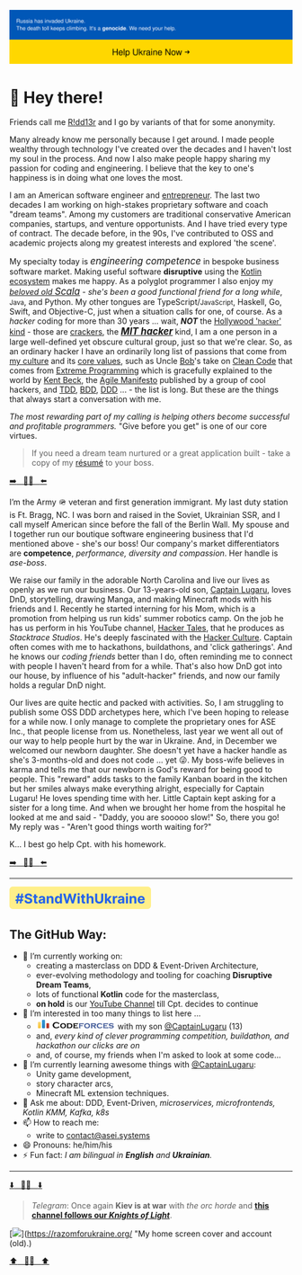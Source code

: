 [![Stand With Ukraine](https://raw.githubusercontent.com/vshymanskyy/StandWithUkraine/main/banner2-direct.svg)](https://stand-with-ukraine.pp.ua "Stand with Ukraine")

#  👋  Hey there!

Friends call me [R!dd13r](https://rdd13r.github.io/ "R!dd13r - <rdd13r>") and I go by variants of that for some anonymity.

Many already know me personally because I get around. I made people wealthy through technology I've created over the decades and I haven't lost my soul in the process. And now I also make people happy sharing my passion for coding and engineering. I believe that the key to one's happiness is in doing what one loves the most.

I am an American software engineer and [entrepreneur](https://www.asei.systems/our-team "Advanced Software Enterprises, Inc. - Let us nurture your Dream Team!"). The last two decades I am working on high-stakes proprietary software and coach "dream teams". Among my customers are traditional conservative American companies, startups, and venture opportunists. And I have tried every type of contract. The decade before, in the 90s, I've contributed to OSS and academic projects along my greatest interests and explored 'the scene'.

My specialty today is <big>_engineering competence_</big> in bespoke business software market. Making useful software **disruptive** using the [Kotlin ecosystem](https://kotlinlang.org/ "A modern programming language that makes developers happier.") makes me happy. As a polyglot programmer I also enjoy my _[beloved old <big>Scala</big>](https://www.scala-lang.org/ "“that works” ― Martin Odersky, Programming in Scala") - she's been a good functional friend for a long while_, <small>Java</small>, and Python. My other tongues are TypeScript/<small>JavaScript</small>, Haskell, Go, Swift, and Objective-C, just when a situation calls for one, of course. As a _hacker_ coding for more than 30 years ... wait, **_NOT_** the [Hollywood '<small>hacker</small>' kind](https://www.techrepublic.com/article/hackers-and-crackers-a-lesson-in-etymology-and-clear-communication/ "Popular culture doesn't match reality.") - those are [crackers](http://catb.org/jargon/html/crackers.html "Your ordinary criminals."), the **[<big>_MIT hacker_</big>](https://handbook.mit.edu/hacking "Hacking is about learning.")** kind, I am a one person in a large well-defined yet obscure cultural group, just so that we're clear. So, as an ordinary hacker I have an ordinarily long list of passions that come from [my culture](https://en.wikipedia.org/wiki/Hacker_culture "The Hacker Culture") and its [core values](https://en.wikipedia.org/wiki/Hacker_ethic "The Hacker Ethic"), such as Uncle [Bob](https://en.wikipedia.org/wiki/Robert_C._Martin "Robert C. Martin")'s take on [Clean Code](https://a.co/d/7fnmEdq "Amazon link to the Clean Code book") that comes from [Extreme Programming](https://en.wikipedia.org/wiki/Extreme_programming "Extreme Programming was a good capture of our culture") which is gracefully explained to the world by [Kent Beck](https://en.wikipedia.org/wiki/Kent_Beck "Kent documented hacker activities, culture, norms, tools and methods"), the [Agile Manifesto](https://agilemanifesto.org/ "The declaration of Agile Manifesto") published by a group of cool hackers, and [TDD](https://en.wikipedia.org/wiki/Test-driven_development "Test-driven development"), [BDD](https://en.wikipedia.org/wiki/Behavior-driven_development "Behavior-driven_development"), [DDD](https://en.wikipedia.org/wiki/Domain-driven_design "Domain-driven_design") ... - the list is long. But these are the things that always start a conversation with me.

_The most rewarding part of my calling is helping others become successful and profitable programmers._ "Give before you get" is one of our core virtues.

> If you need a dream team nurtured or a great application built - take a copy of my [résumé](https://rdd13r.github.io/rdd13r/) to your boss.

[:arrow_right:&nbsp;&nbsp;&nbsp;💙💛&nbsp;&nbsp;&nbsp;:arrow_left:](https://razomforukraine.org/)

I’m the Army :military_helmet: veteran and first generation immigrant. My last duty station is Ft. Bragg, NC. I was born and raised in the Soviet, Ukrainian SSR, and I call myself American since before the fall of the Berlin Wall. My spouse and I together run our boutique software engineering business that I'd mentioned above - she's our boss! Our company's market differentiators are **competence**, _performance, diversity and compassion_. Her handle is _ase-boss_.

We raise our family in the adorable North Carolina and live our lives as openly as we run our business. Our 13-years-old son, [Captain Lugaru](https://github.com/CaptainLugaru), loves DnD, storytelling, drawing Manga, and making Minecraft mods with his friends and I. Recently he started interning for his Mom, which is a promotion from helping us run kids' summer robotics camp. On the job he has us perform in his YouTube channel, [Hacker Tales](https://www.youtube.com/@hackertales9227), that he produces as _Stacktrace Studios_. He's deeply fascinated with the [Hacker Culture](https://en.wikipedia.org/wiki/Hacker_culture). Captain often comes with me to hackathons, buildathons, and 'click gatherings'. And he knows our _coding friends_ better than I do, often reminding me to connect with people I haven't heard from for a while. That's also how DnD got into our house, by influence of his "adult-hacker" friends, and now our family holds a regular DnD night.

Our lives are quite hectic and packed with activities. So, I am struggling to publish some OSS DDD archetypes here, which I've been hoping to release for a while now. I only manage to complete the proprietary ones for ASE Inc., that people license from us. Nonetheless, last year we went all out of our way to help people hurt by the war in Ukraine. And, in December we welcomed our newborn daughter. She doesn't yet have a hacker handle as she's 3-months-old and does not code ... yet 😜. My boss-wife believes in karma and tells me that our newborn is God's reward for being good to people. This "reward" adds tasks to the family Kanban board in the kitchen but her smiles always make everything alright, especially for Captain Lugaru! He loves spending time with her. Little Captain kept asking for a sister for a long time. And when we brought her home from the hospital he looked at me and said - "Daddy, you are sooooo slow!" So, there you go! My reply was - "Aren't good things worth waiting for?"

K... I best go help Cpt. with his homework.

[:arrow_right:&nbsp;&nbsp;&nbsp;💙💛&nbsp;&nbsp;&nbsp;:arrow_left:](https://razomforukraine.org/ "Together for Ukraine")

___

[![Stand With Ukraine](https://raw.githubusercontent.com/vshymanskyy/StandWithUkraine/main/badges/StandWithUkraine.svg)](https://stand-with-ukraine.pp.ua "Stand with Ukraine")


## The __GitHub__ Way:

- 🔭 I’m currently working on:
  - creating a masterclass on DDD & Event-Driven Architecture,
  - ever-evolving methodology and tooling for coaching __Disruptive Dream Teams__,
  - lots of functional __Kotlin__ code for the masterclass,
  - __on hold__ is our [YouTube Channel](https://www.youtube.com/channel/UCQHbfQOTapMI3EJdN1fQJPg "Hacker Tales") till Cpt. decides to continue
- 👀  I’m interested in too many things to list here ...
  - [![](assets/img/codeforces.png)](https://codeforces.com/catalog?locale=en "Code Forces Catalog") with my son [@CaptainLugaru](https://github.com/CaptainLugaru "Captain Lugaru") (13)
  - and, _every kind of clever programming competition, buildathon, and hackathon our clicks are on_ 
  - and, of course, my friends when I'm asked to look at some code...
- 🌱  I’m currently learning awesome things with [@CaptainLugaru](https://github.com/CaptainLugaru "Captain Lugaru"):
  - Unity game development,
  - story character arcs,
  - Minecraft ML extension techniques.
- 💬 Ask me about: DDD, Event-Driven, _microservices, microfrontends, Kotlin KMM, Kafka, k8s_
- 📫  How to reach me:
  - write to [contact@asei.systems](mailto:contact@asei.systems)
- 😄 Pronouns: he/him/his
- ⚡ Fun fact: _I am bilingual in **English** and **Ukrainian**._

____

[:arrow_down:&nbsp;&nbsp;&nbsp;💙💛&nbsp;&nbsp;&nbsp;:arrow_down:](https://razomforukraine.org/ "Together for Ukraine")

> _Telegram_: Once again __Kiev is at war__ with *the orc horde* and [__this channel follows our *Knights of Light*__](https://t.me/operativnoZSU "Оперативний ЗСУ").

[![](assets/img/kiev-vs-horde.jpg)](https://razomforukraine.org/ "My home screen cover and account (old).)

[:arrow_up:&nbsp;&nbsp;&nbsp;💙💛&nbsp;&nbsp;&nbsp;:arrow_up:](https://razomforukraine.org/ "Together for Ukraine")
